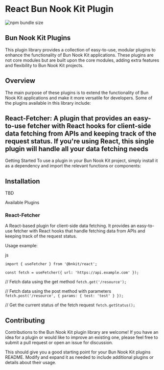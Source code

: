 # React Bun Nook Kit Plugin
![npm bundle size](https://img.shields.io/bundlephobia/min/%40bnk%2Freact)

## Bun Nook Kit Plugins

This plugin library provides a collection of easy-to-use, modular plugins to enhance the functionality of Bun Nook Kit applications. These plugins are not core modules but are built upon the core modules, adding extra features and flexibility to Bun Nook Kit projects.

## Overview

The main purpose of these plugins is to extend the functionality of Bun Nook Kit applications and make it more versatile for developers. Some of the plugins available in this library include:

## React-Fetcher: A plugin that provides an easy-to-use fetcher with React hooks for client-side data fetching from APIs and keeping track of the request status. If you're using React, this single plugin will handle all your data fetching needs

Getting Started
To use a plugin in your Bun Nook Kit project, simply install it as a dependency and import the relevant functions or components:

## Installation

TBD

Available Plugins

### React-Fetcher

A React-based plugin for client-side data fetching. It provides an easy-to-use fetcher with React hooks that handle fetching data from APIs and keeping track of the request status.

Usage example:

js

`import { useFetcher } from '@bnkit/react';`

`const fetch = useFetcher({ url: 'https://api.example.com' });`

// Fetch data using the get method
`fetch.get('/resource');`

// Fetch data using the post method with parameters
`fetch.post('/resource', { params: { test: 'test' } });`

// Get the current status of the fetch request
`fetch.getStatus();`

## Contributing

Contributions to the Bun Nook Kit plugin library are welcome! If you have an idea for a plugin or would like to improve an existing one, please feel free to submit a pull request or open an issue for discussion.

This should give you a good starting point for your Bun Nook Kit plugins README. Modify and expand it as needed to include additional plugins or details about their usage.
